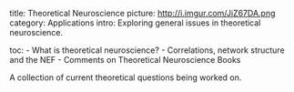 title: Theoretical Neuroscience
picture: http://i.imgur.com/JiZ67DA.png
category: Applications
intro: Exploring general issues in theoretical neuroscience.

toc:
    - What is theoretical neuroscience?
    - Correlations, network structure and the NEF
    - Comments on Theoretical Neuroscience Books

A collection of current theoretical questions being worked on.
